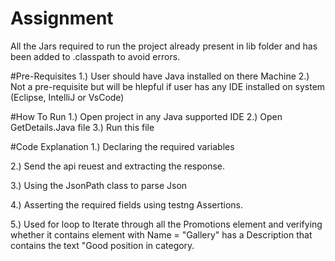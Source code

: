 # Assignment

All the Jars required to run the project already present in lib folder and has been added to .classpath to avoid errors.

#Pre-Requisites
1.) User should have Java installed on there Machine
2.) Not a pre-requisite but will be hlepful if user has any IDE installed on system (Eclipse, IntelliJ or VsCode)

#How To Run
1.) Open project in any Java supported IDE
2.) Open GetDetails.Java file
3.) Run this file

#Code Explanation
1.) Declaring the required variables

2.) Send the api reuest and extracting the response.

3.) Using the JsonPath class to parse Json

4.) Asserting the required fields using testng Assertions.

5.) Used for loop to Iterate through all the Promotions element and verifying whether it contains element with Name = "Gallery" has a Description that contains the text "Good position in category.

 

